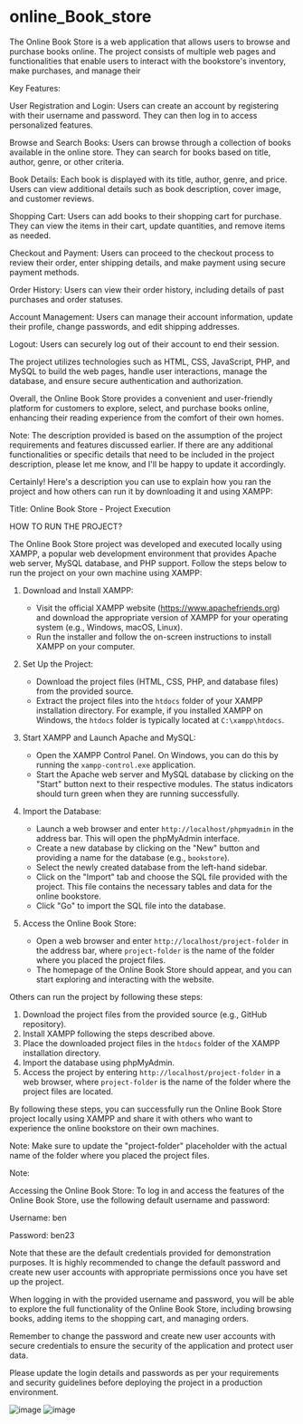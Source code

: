 # online_Book_store
The Online Book Store is a web application that allows users to browse and purchase books online. The project consists of multiple web pages and functionalities that enable users to interact with the bookstore's inventory, make purchases, and manage their 

Key Features:

User Registration and Login: Users can create an account by registering with their username and password. They can then log in to access personalized features.

Browse and Search Books: Users can browse through a collection of books available in the online store. They can search for books based on title, author, genre, or other criteria.

Book Details: Each book is displayed with its title, author, genre, and price. Users can view additional details such as book description, cover image, and customer reviews.

Shopping Cart: Users can add books to their shopping cart for purchase. They can view the items in their cart, update quantities, and remove items as needed.

Checkout and Payment: Users can proceed to the checkout process to review their order, enter shipping details, and make payment using secure payment methods.

Order History: Users can view their order history, including details of past purchases and order statuses.

Account Management: Users can manage their account information, update their profile, change passwords, and edit shipping addresses.

Logout: Users can securely log out of their account to end their session.

The project utilizes technologies such as HTML, CSS, JavaScript, PHP, and MySQL to build the web pages, handle user interactions, manage the database, and ensure secure authentication and authorization.

Overall, the Online Book Store provides a convenient and user-friendly platform for customers to explore, select, and purchase books online, enhancing their reading experience from the comfort of their own homes.

Note: The description provided is based on the assumption of the project requirements and features discussed earlier. If there are any additional functionalities or specific details that need to be included in the project description, please let me know, and I'll be happy to update it accordingly.


Certainly! Here's a description you can use to explain how you ran the project and how others can run it by downloading it and using XAMPP:

Title: Online Book Store - Project Execution

HOW TO RUN THE PROJECT?


The Online Book Store project was developed and executed locally using XAMPP, a popular web development environment that provides Apache web server, MySQL database, and PHP support. Follow the steps below to run the project on your own machine using XAMPP:

1. Download and Install XAMPP:
   - Visit the official XAMPP website (https://www.apachefriends.org) and download the appropriate version of XAMPP for your operating system (e.g., Windows, macOS, Linux).
   - Run the installer and follow the on-screen instructions to install XAMPP on your computer.

2. Set Up the Project:
   - Download the project files (HTML, CSS, PHP, and database files) from the provided source.
   - Extract the project files into the `htdocs` folder of your XAMPP installation directory. For example, if you installed XAMPP on Windows, the `htdocs` folder is typically located at `C:\xampp\htdocs`.

3. Start XAMPP and Launch Apache and MySQL:
   - Open the XAMPP Control Panel. On Windows, you can do this by running the `xampp-control.exe` application.
   - Start the Apache web server and MySQL database by clicking on the "Start" button next to their respective modules. The status indicators should turn green when they are running successfully.

4. Import the Database:
   - Launch a web browser and enter `http://localhost/phpmyadmin` in the address bar. This will open the phpMyAdmin interface.
   - Create a new database by clicking on the "New" button and providing a name for the database (e.g., `bookstore`).
   - Select the newly created database from the left-hand sidebar.
   - Click on the "Import" tab and choose the SQL file provided with the project. This file contains the necessary tables and data for the online bookstore.
   - Click "Go" to import the SQL file into the database.

5. Access the Online Book Store:
   - Open a web browser and enter `http://localhost/project-folder` in the address bar, where `project-folder` is the name of the folder where you placed the project files.
   - The homepage of the Online Book Store should appear, and you can start exploring and interacting with the website.

Others can run the project by following these steps:

1. Download the project files from the provided source (e.g., GitHub repository).
2. Install XAMPP following the steps described above.
3. Place the downloaded project files in the `htdocs` folder of the XAMPP installation directory.
4. Import the database using phpMyAdmin.
5. Access the project by entering `http://localhost/project-folder` in a web browser, where `project-folder` is the name of the folder where the project files are located.

By following these steps, you can successfully run the Online Book Store project locally using XAMPP and share it with others who want to experience the online bookstore on their own machines.

Note: Make sure to update the "project-folder" placeholder with the actual name of the folder where you placed the project files.

Note:

Accessing the Online Book Store:
To log in and access the features of the Online Book Store, use the following default username and password:

Username: ben

Password: ben23

Note that these are the default credentials provided for demonstration purposes. It is highly recommended to change the default password and create new user accounts with appropriate permissions once you have set up the project.

When logging in with the provided username and password, you will be able to explore the full functionality of the Online Book Store, including browsing books, adding items to the shopping cart, and managing orders.

Remember to change the password and create new user accounts with secure credentials to ensure the security of the application and protect user data.

Please update the login details and passwords as per your requirements and security guidelines before deploying the project in a production environment.



![image](https://github.com/gvdnikhil/online_Book_store/assets/86193313/ca257d40-2a27-44ff-be19-d2a650010fe7)
![image](https://github.com/gvdnikhil/online_Book_store/assets/86193313/3eea858f-f954-4079-ab67-8f7ad3125f5f)

